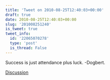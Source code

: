 ```yaml
---
title: 'Tweet on 2010-08-25T12:40:03+00:00'
draft: true
date: 2010-08-25T12:40:03+00:00
slug: '201008251240'
is_tweet: true
tweet_info:
  id: '22065070278'
  type: 'post'
  is_thread: False
---
```




Success is just attendance plus luck. -Dogbert.

[Discussion](https://x.com/sytelus/status/22065070278)
